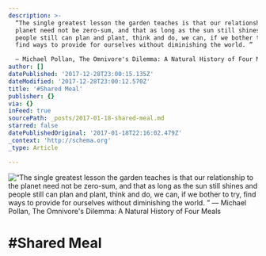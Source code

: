 ```yaml
---
description: >-
  “The single greatest lesson the garden teaches is that our relationship to the
  planet need not be zero-sum, and that as long as the sun still shines and
  people still can plan and plant, think and do, we can, if we bother to try,
  find ways to provide for ourselves without diminishing the world. ” 

  ― Michael Pollan, The Omnivore's Dilemma: A Natural History of Four Meals
author: []
datePublished: '2017-12-28T23:00:15.135Z'
dateModified: '2017-12-28T23:00:12.570Z'
title: '#Shared Meal'
publisher: {}
via: {}
inFeed: true
sourcePath: _posts/2017-01-18-shared-meal.md
starred: false
datePublishedOriginal: '2017-01-18T22:16:02.479Z'
_context: 'http://schema.org'
_type: Article

---
```

![“The single greatest lesson the garden teaches is that our relationship to the planet need not be zero-sum, and that as long as the sun still shines and people still can plan and plant, think and do, we can, if we bother to try, find ways to provide for ourselves without diminishing the world. ” 
― Michael Pollan, The Omnivore's Dilemma: A Natural History of Four Meals](https://the-grid-user-content.s3-us-west-2.amazonaws.com/b4646b42-94a1-47fa-9474-65b18387e860.jpg)

# \#Shared Meal